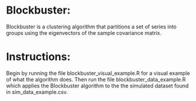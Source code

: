 
# Blockbuster:
Blockbuster is a clustering algorithm that partitions a set of series into groups using the eigenvectors of the sample covariance matrix.

# Instructions:
Begin by running the file blockbuster_visual_example.R for a visual example of what the algorithm does. Then run the file blockbuster_data_example.R which applies the Blockbuster algorithm to the the simulated dataset found in sim_data_example.csv.
